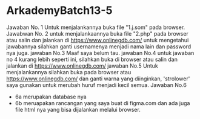 # ArkademyBatch13-5
Jawaban No. 1
Untuk menjalankannya buka file "1.j.som" pada browser.
Jawabwan No. 2
untuk menjalankaannya buka file "2.php" pada browser atau salin dan jalankan di https://www.onlinegdb.com/
untuk mengetahui jawabannya silahkan ganti usernamenya menjadi nama lain dan password nya juga.
jawaban No.3
Maaf saya belum tau.
jawaban No.4
untuk jawaban no 4 kurang lebih seperti ini, silahkan buka di browser atau salin dan jalankan di https://www.onlinegdb.com/
jawaban No.5
Untuk menjalankannya silahkan buka pada browser atau https://www.onlinegdb.com/ dan ganti warna yang diinginkan, 'strolower' saya gunakan untuk merubah huruf menjadi kecil semua.
Jawaban No.6 
- 6a merupakan database nya
- 6b meruapakan rancangan yang saya buat di figma.com dan ada juga file html nya yang bisa dijalankan melalui browser.
